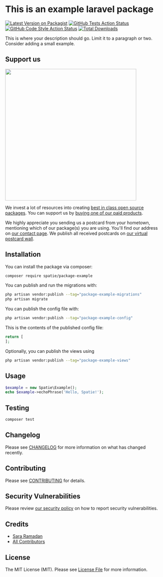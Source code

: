 # This is an example laravel package 

[![Latest Version on Packagist](https://img.shields.io/packagist/v/spatie/laravel-package-example.svg?style=flat-square)](https://packagist.org/packages/spatie/laravel-package-example)
[![GitHub Tests Action Status](https://img.shields.io/github/actions/workflow/status/spatie/laravel-package-example/run-tests.yml?branch=main&label=tests&style=flat-square)](https://github.com/spatie/laravel-package-example/actions?query=workflow%3Arun-tests+branch%3Amain)
[![GitHub Code Style Action Status](https://img.shields.io/github/actions/workflow/status/spatie/laravel-package-example/fix-php-code-style-issues.yml?branch=main&label=code%20style&style=flat-square)](https://github.com/spatie/laravel-package-example/actions?query=workflow%3A"Fix+PHP+code+style+issues"+branch%3Amain)
[![Total Downloads](https://img.shields.io/packagist/dt/spatie/laravel-package-example.svg?style=flat-square)](https://packagist.org/packages/spatie/laravel-package-example)

This is where your description should go. Limit it to a paragraph or two. Consider adding a small example.

## Support us

[<img src="https://github-ads.s3.eu-central-1.amazonaws.com/Laravel-package-example.jpg?t=1" width="419px" />](https://spatie.be/github-ad-click/Laravel-package-example)

We invest a lot of resources into creating [best in class open source packages](https://spatie.be/open-source). You can support us by [buying one of our paid products](https://spatie.be/open-source/support-us).

We highly appreciate you sending us a postcard from your hometown, mentioning which of our package(s) you are using. You'll find our address on [our contact page](https://spatie.be/about-us). We publish all received postcards on [our virtual postcard wall](https://spatie.be/open-source/postcards).

## Installation

You can install the package via composer:

```bash
composer require spatie/package-example
```

You can publish and run the migrations with:

```bash
php artisan vendor:publish --tag="package-example-migrations"
php artisan migrate
```

You can publish the config file with:

```bash
php artisan vendor:publish --tag="package-example-config"
```

This is the contents of the published config file:

```php
return [
];
```

Optionally, you can publish the views using

```bash
php artisan vendor:publish --tag="package-example-views"
```

## Usage

```php
$example = new Spatie\Example();
echo $example->echoPhrase('Hello, Spatie!');
```

## Testing

```bash
composer test
```

## Changelog

Please see [CHANGELOG](CHANGELOG.md) for more information on what has changed recently.

## Contributing

Please see [CONTRIBUTING](CONTRIBUTING.md) for details.

## Security Vulnerabilities

Please review [our security policy](../../security/policy) on how to report security vulnerabilities.

## Credits

- [Sara Ramadan](https://github.com/SaraRamadan25)
- [All Contributors](../../contributors)

## License

The MIT License (MIT). Please see [License File](LICENSE.md) for more information.
